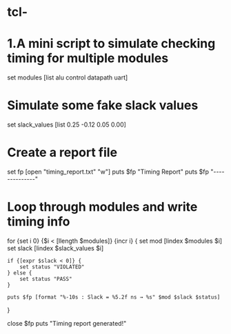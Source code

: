 # tcl-
# 1.A mini script to simulate checking timing for multiple modules

set modules [list alu control datapath uart]

# Simulate some fake slack values
set slack_values [list 0.25 -0.12 0.05 0.00]

# Create a report file
set fp [open "timing_report.txt" "w"]
puts $fp "Timing Report"
puts $fp "--------------"

# Loop through modules and write timing info
for {set i 0} {$i < [llength $modules]} {incr i} {
    set mod [lindex $modules $i]
    set slack [lindex $slack_values $i]
    
    if {[expr $slack < 0]} {
        set status "VIOLATED"
    } else {
        set status "PASS"
    }

    puts $fp [format "%-10s : Slack = %5.2f ns → %s" $mod $slack $status]
}

close $fp
puts "Timing report generated!"
